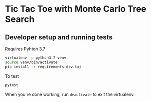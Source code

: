 # Tic Tac Toe with Monte Carlo Tree Search

## Developer setup and running tests

Requires Pyhton 3.7

```bash
virtualenv -p python3.7 venv
source venv/bin/activate
pip install -r requirements-dev.txt
```

To test

```bash
pytest
```

When you're done working, run `deactivate` to exit the virtualenv.
